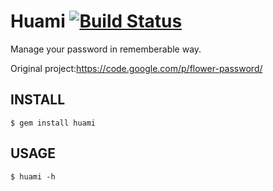 Huami [![Build Status](https://secure.travis-ci.org/yesmeck/huami.rb.png?branch=master)](http://travis-ci.org/yesmeck/huami.rb)
===============

Manage your password in rememberable way.

Original project:https://code.google.com/p/flower-password/

INSTALL
--------

    $ gem install huami

USAGE
------

    $ huami -h

